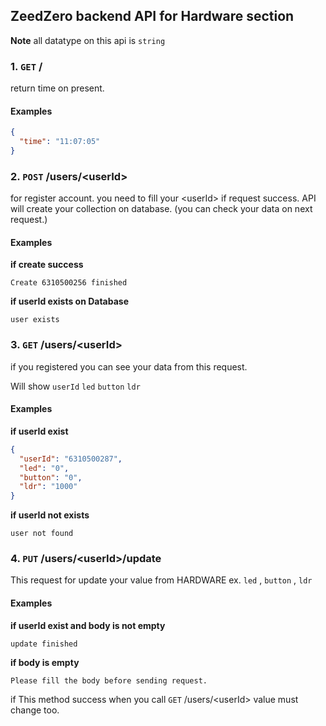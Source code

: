 ## ZeedZero backend API for Hardware section
**Note** all datatype on this api is `string`

### 1. `GET` /
return time on present.

#### Examples
```json
{
  "time": "11:07:05"
}
```

### 2. `POST` /users/\<userId\>
for register account. you need to fill your \<userId\> 
if request success. API will create your collection on database. (you can check your data on next request.)

#### Examples

**if create success**
```
Create 6310500256 finished
```
**if userId exists on Database**
``` 
user exists
```

### 3. `GET` /users/\<userId\>
if you registered you can see your data from this request.

Will show `userId` `led` `button` `ldr`

#### Examples

**if userId exist**
```json
{
  "userId": "6310500287",
  "led": "0",
  "button": "0",
  "ldr": "1000"
}
```
**if userId not exists**
``` 
user not found
```

### 4. `PUT` /users/\<userId\>/update
This request for update your value from HARDWARE ex. `led` , `button` , `ldr`

#### Examples

**if userId exist and body is not empty**
```
update finished
```
**if body is empty**
``` 
Please fill the body before sending request.
```

if This method success when you call `GET` /users/\<userId\> value must change too.
